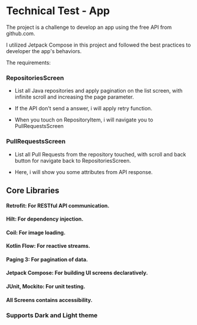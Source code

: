 # Technical Test - App

The project is a challenge to develop an app using the free API from github.com.

I utilized Jetpack Compose in this project and followed the best practices to developer the app's behaviors.

The requirements:

### RepositoriesScreen

- List all Java repositories and apply pagination on the list screen, with infinite scroll and increasing the
  page parameter.

- If the API don't send a answer, i will apply retry function.

- When you touch on RepositoryItem, i will navigate you to PullRequestsScreen

### PullRequestsScreen

- List all Pull Requests from the repository touched, with scroll and back button for navigate back to RepositoriesScreen.

- Here, i will show you some attributes from API response.

## Core Libraries

#### Retrofit: For RESTful API communication.
#### Hilt: For dependency injection.
#### Coil: For image loading.
#### Kotlin Flow: For reactive streams.
#### Paging 3: For pagination of data.
#### Jetpack Compose: For building UI screens declaratively.
#### JUnit, Mockito: For unit testing.
#### All Screens contains accessibility.
### Supports Dark and Light theme


